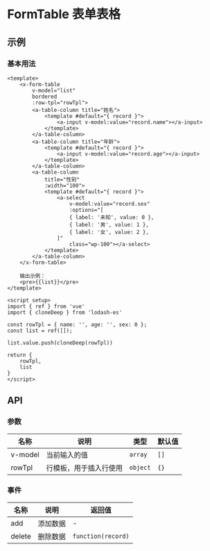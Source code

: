 # FormTable 表单表格

## 示例

### 基本用法

```vue
<template>
    <x-form-table
        v-model="list"
        bordered
        :row-tpl="rowTpl">
        <a-table-column title="姓名">
            <template #default="{ record }">
                <a-input v-model:value="record.name"></a-input>
            </template>
        </a-table-column>
        <a-table-column title="年龄">
            <template #default="{ record }">
                <a-input v-model:value="record.age"></a-input>
            </template>
        </a-table-column>
        <a-table-column
            title="性别"
            :width="100">
            <template #default="{ record }">
                <a-select
                    v-model:value="record.sex"
                    :options="[
                    { label: '未知', value: 0 },
                    { label: '男', value: 1 },
                    { label: '女', value: 2 },
                ]"
                    class="wp-100"></a-select>
            </template>
        </a-table-column>
    </x-form-table>

    输出示例：
    <pre>{{list}}</pre>
</template>

<script setup>
import { ref } from 'vue'
import { cloneDeep } from 'lodash-es'

const rowTpl = { name: '', age: '', sex: 0 };
const list = ref([]);

list.value.push(cloneDeep(rowTpl))

return {
    rowTpl,
    list
}
</script>
```

## API

### 参数

| 名称      | 说明     | 类型       | 默认值  |
|---------|--------|----------|------|
| v-model | 当前输入的值 | `array`  | `[]` |
| rowTpl  | 行模板，用于插入行使用    | `object` | `{}` |

### 事件

| 名称     | 说明   | 返回值                |
|--------|------|--------------------|
| add    | 添加数据 | -                  |
| delete | 删除数据 | `function(record)` |
